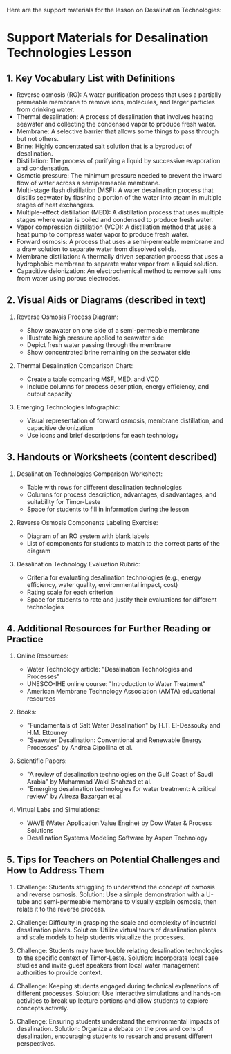 Here are the support materials for the lesson on Desalination Technologies:

# Support Materials for Desalination Technologies Lesson

## 1. Key Vocabulary List with Definitions

- Reverse osmosis (RO): A water purification process that uses a partially permeable membrane to remove ions, molecules, and larger particles from drinking water.
- Thermal desalination: A process of desalination that involves heating seawater and collecting the condensed vapor to produce fresh water.
- Membrane: A selective barrier that allows some things to pass through but not others.
- Brine: Highly concentrated salt solution that is a byproduct of desalination.
- Distillation: The process of purifying a liquid by successive evaporation and condensation.
- Osmotic pressure: The minimum pressure needed to prevent the inward flow of water across a semipermeable membrane.
- Multi-stage flash distillation (MSF): A water desalination process that distills seawater by flashing a portion of the water into steam in multiple stages of heat exchangers.
- Multiple-effect distillation (MED): A distillation process that uses multiple stages where water is boiled and condensed to produce fresh water.
- Vapor compression distillation (VCD): A distillation method that uses a heat pump to compress water vapor to produce fresh water.
- Forward osmosis: A process that uses a semi-permeable membrane and a draw solution to separate water from dissolved solids.
- Membrane distillation: A thermally driven separation process that uses a hydrophobic membrane to separate water vapor from a liquid solution.
- Capacitive deionization: An electrochemical method to remove salt ions from water using porous electrodes.

## 2. Visual Aids or Diagrams (described in text)

1. Reverse Osmosis Process Diagram:
   - Show seawater on one side of a semi-permeable membrane
   - Illustrate high pressure applied to seawater side
   - Depict fresh water passing through the membrane
   - Show concentrated brine remaining on the seawater side

2. Thermal Desalination Comparison Chart:
   - Create a table comparing MSF, MED, and VCD
   - Include columns for process description, energy efficiency, and output capacity

3. Emerging Technologies Infographic:
   - Visual representation of forward osmosis, membrane distillation, and capacitive deionization
   - Use icons and brief descriptions for each technology

## 3. Handouts or Worksheets (content described)

1. Desalination Technologies Comparison Worksheet:
   - Table with rows for different desalination technologies
   - Columns for process description, advantages, disadvantages, and suitability for Timor-Leste
   - Space for students to fill in information during the lesson

2. Reverse Osmosis Components Labeling Exercise:
   - Diagram of an RO system with blank labels
   - List of components for students to match to the correct parts of the diagram

3. Desalination Technology Evaluation Rubric:
   - Criteria for evaluating desalination technologies (e.g., energy efficiency, water quality, environmental impact, cost)
   - Rating scale for each criterion
   - Space for students to rate and justify their evaluations for different technologies

## 4. Additional Resources for Further Reading or Practice

1. Online Resources:
   - Water Technology article: "Desalination Technologies and Processes"
   - UNESCO-IHE online course: "Introduction to Water Treatment"
   - American Membrane Technology Association (AMTA) educational resources

2. Books:
   - "Fundamentals of Salt Water Desalination" by H.T. El-Dessouky and H.M. Ettouney
   - "Seawater Desalination: Conventional and Renewable Energy Processes" by Andrea Cipollina et al.

3. Scientific Papers:
   - "A review of desalination technologies on the Gulf Coast of Saudi Arabia" by Muhammad Wakil Shahzad et al.
   - "Emerging desalination technologies for water treatment: A critical review" by Alireza Bazargan et al.

4. Virtual Labs and Simulations:
   - WAVE (Water Application Value Engine) by Dow Water & Process Solutions
   - Desalination Systems Modeling Software by Aspen Technology

## 5. Tips for Teachers on Potential Challenges and How to Address Them

1. Challenge: Students struggling to understand the concept of osmosis and reverse osmosis.
   Solution: Use a simple demonstration with a U-tube and semi-permeable membrane to visually explain osmosis, then relate it to the reverse process.

2. Challenge: Difficulty in grasping the scale and complexity of industrial desalination plants.
   Solution: Utilize virtual tours of desalination plants and scale models to help students visualize the processes.

3. Challenge: Students may have trouble relating desalination technologies to the specific context of Timor-Leste.
   Solution: Incorporate local case studies and invite guest speakers from local water management authorities to provide context.

4. Challenge: Keeping students engaged during technical explanations of different processes.
   Solution: Use interactive simulations and hands-on activities to break up lecture portions and allow students to explore concepts actively.

5. Challenge: Ensuring students understand the environmental impacts of desalination.
   Solution: Organize a debate on the pros and cons of desalination, encouraging students to research and present different perspectives.
